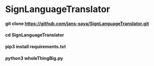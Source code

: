 # SignLanguageTranslator

#### git clone https://github.com/jans-saya/SignLanguageTranslator.git
#### cd SignLanguageTranslator
#### pip3 install requirements.txt
#### python3 wholeThingBig.py
